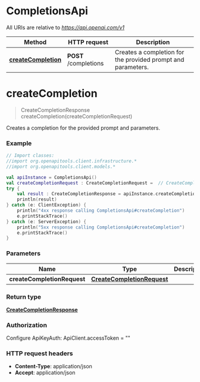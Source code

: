# CompletionsApi

All URIs are relative to *https://api.openai.com/v1*

| Method | HTTP request | Description |
| ------------- | ------------- | ------------- |
| [**createCompletion**](CompletionsApi.md#createCompletion) | **POST** /completions | Creates a completion for the provided prompt and parameters. |


<a id="createCompletion"></a>
# **createCompletion**
> CreateCompletionResponse createCompletion(createCompletionRequest)

Creates a completion for the provided prompt and parameters.

### Example
```kotlin
// Import classes:
//import org.openapitools.client.infrastructure.*
//import org.openapitools.client.models.*

val apiInstance = CompletionsApi()
val createCompletionRequest : CreateCompletionRequest =  // CreateCompletionRequest | 
try {
    val result : CreateCompletionResponse = apiInstance.createCompletion(createCompletionRequest)
    println(result)
} catch (e: ClientException) {
    println("4xx response calling CompletionsApi#createCompletion")
    e.printStackTrace()
} catch (e: ServerException) {
    println("5xx response calling CompletionsApi#createCompletion")
    e.printStackTrace()
}
```

### Parameters
| Name | Type | Description  | Notes |
| ------------- | ------------- | ------------- | ------------- |
| **createCompletionRequest** | [**CreateCompletionRequest**](CreateCompletionRequest.md)|  | |

### Return type

[**CreateCompletionResponse**](CreateCompletionResponse.md)

### Authorization


Configure ApiKeyAuth:
    ApiClient.accessToken = ""

### HTTP request headers

 - **Content-Type**: application/json
 - **Accept**: application/json

